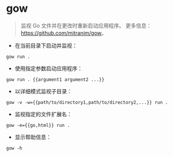 # gow

> 监视 Go 文件并在更改时重新启动应用程序。
> 更多信息：<https://github.com/mitranim/gow>。

- 在当前目录下启动并监视：

`gow run .`

- 使用指定参数启动应用程序：

`gow run . {{argument1 argument2 ...}}`

- 以详细模式监视子目录：

`gow -v -w={{path/to/directory1,path/to/directory2,...}} run .`

- 监视指定的文件扩展名：

`gow -e={{go,html}} run .`

- 显示帮助信息：

`gow -h`